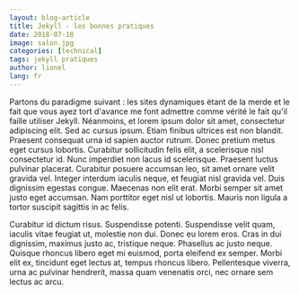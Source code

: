 ```yaml
---
layout: blog-article
title: Jekyll - les bonnes pratiques
date: 2018-07-18
image: salon.jpg
categories: [technical]
tags: jekyll pratiques
author: lionel
lang: fr
---
```

Partons du paradigme suivant : les sites dynamiques étant de la merde et le fait que vous ayez tort d'avance me font admettre comme vérité le fait qu'il faille utiliser Jekyll. Néanmoins, et lorem ipsum dolor sit amet, consectetur adipiscing elit. Sed ac cursus ipsum. Etiam finibus ultrices est non blandit. Praesent consequat urna id sapien auctor rutrum. Donec pretium metus eget cursus lobortis. Curabitur sollicitudin felis elit, a scelerisque nisl consectetur id. Nunc imperdiet non lacus id scelerisque. Praesent luctus pulvinar placerat. Curabitur posuere accumsan leo, sit amet ornare velit gravida vel. Integer interdum iaculis neque, et feugiat nisl gravida vel. Duis dignissim egestas congue. Maecenas non elit erat. Morbi semper sit amet justo eget accumsan. Nam porttitor eget nisl ut lobortis. Mauris non ligula a tortor suscipit sagittis in ac felis.

Curabitur id dictum risus. Suspendisse potenti. Suspendisse velit quam, iaculis vitae feugiat ut, molestie non dui. Donec eu lorem eros. Cras in dui dignissim, maximus justo ac, tristique neque. Phasellus ac justo neque. Quisque rhoncus libero eget mi euismod, porta eleifend ex semper. Morbi elit ex, tincidunt eget lectus at, tempus rhoncus libero. Pellentesque viverra, urna ac pulvinar hendrerit, massa quam venenatis orci, nec ornare sem lectus ac arcu.
